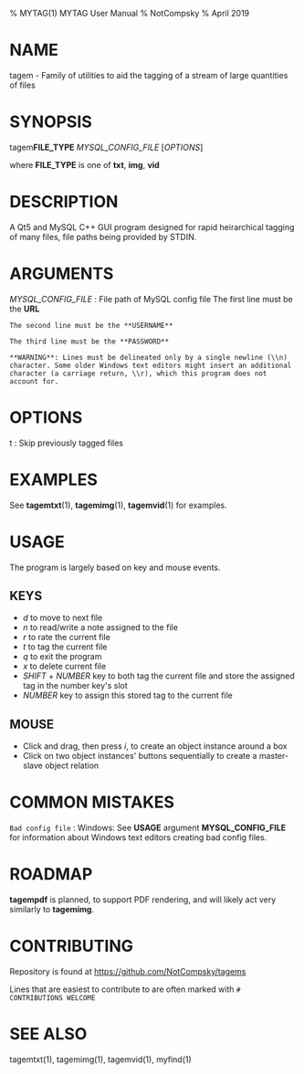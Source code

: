 % MYTAG(1) MYTAG User Manual
% NotCompsky
% April 2019

# NAME

tagem - Family of utilities to aid the tagging of a stream of large quantities of files

# SYNOPSIS

tagem**FILE_TYPE** *MYSQL_CONFIG_FILE* [*OPTIONS*]

where **FILE_TYPE** is one of **txt**, **img**, **vid**

# DESCRIPTION

A Qt5 and MySQL C++ GUI program designed for rapid heirarchical tagging of many files, file paths being provided by STDIN.

# ARGUMENTS

*MYSQL_CONFIG_FILE*
:   File path of MySQL config file
    The first line must be the **URL**
    
    The second line must be the **USERNAME**
    
    The third line must be the **PASSWORD**
    
    **WARNING**: Lines must be delineated only by a single newline (\\n) character. Some older Windows text editors might insert an additional character (a carriage return, \\r), which this program does not account for.

# OPTIONS

t
:   Skip previously tagged files

# EXAMPLES

See **tagemtxt**(1), **tagemimg**(1), **tagemvid**(1) for examples.

# USAGE

The program is largely based on key and mouse events.

## KEYS

* *d* to move to next file
* *n* to read/write a note assigned to the file
* *r* to rate the current file
* *t* to tag the current file
* *q* to exit the program
* *x* to delete current file
* *SHIFT* + *NUMBER* key to both tag the current file and store the assigned tag in the number key's slot
* *NUMBER* key to assign this stored tag to the current file

## MOUSE

* Click and drag, then press *i*, to create an object instance around a box
* Click on two object instances' buttons sequentially to create a master-slave object relation


# COMMON MISTAKES

`Bad config file`
:   Windows: See **USAGE** argument **MYSQL_CONFIG_FILE** for information about Windows text editors creating bad config files.

# ROADMAP

**tagempdf** is planned, to support PDF rendering, and will likely act very similarly to **tagemimg**.

# CONTRIBUTING

Repository is found at https://github.com/NotCompsky/tagems

Lines that are easiest to contribute to are often marked with `# CONTRIBUTIONS WELCOME`

# SEE ALSO
tagemtxt(1), tagemimg(1), tagemvid(1), myfind(1)
